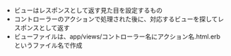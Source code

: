 - ビューはレスポンスとして返す見た目を設定するもの
- コントローラーのアクションで処理された後に、対応するビューを探してレスポンスとして返す
- ビューファイルは、app/views/コントローラー名にアクション名.html.erbというファイル名で作成
